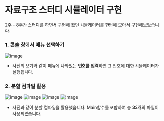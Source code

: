 
# __자료구조 스터디 시뮬레이터 구현__

2주 - 8주간 스터디를 하면서 구현해 봤던 시뮬레이터를 한번에 모아서 구현해보았습니다.

### 1. 콘솔 창에서 메뉴 선택하기
![image](https://user-images.githubusercontent.com/96537605/155952115-5ea636b9-46b3-4d3d-a66a-121adb52e456.png)

- 사진의 보기와 같이 메뉴에 나와있는 **번호를 입력**하면 그 번호에 대한 시뮬레이터가 실행됩니다.



### 2. 분할 컴파일 활용
![image](https://user-images.githubusercontent.com/96537605/155952952-59ed5575-68ed-49fa-99f0-9d9cc855a7d7.png)
![image](https://user-images.githubusercontent.com/96537605/155952973-9edde369-a833-4929-ad1a-345573f2bb68.png)
![image](https://user-images.githubusercontent.com/96537605/155952986-8061f385-dcd6-4bb7-ac6e-566e2fec2971.png)
![image](https://user-images.githubusercontent.com/96537605/155953001-7060392a-ad46-47e1-9a03-2bc7f5d40098.png)

- 사진과 같이 분할 컴파일을 활용했습니다. Main함수를 포함하여 총 **33개**의 파일이 사용되었습니다.

